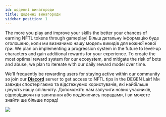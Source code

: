 ```yaml
---
id: щоденні винагороди
title: Щоденні винагороди
sidebar_position: 1
---
```


The more you play and improve your skills the better your chances of earning NFTL tokens through gameplay! Більш детальну інформацію буде оголошено, коли ми визначимо нашу модель викидів для кожної нової гри. We plan on implementing a progression system in the future to level-up characters and gain additional rewards for your experience. To create the most optimal reward system for our ecosystem, and mitigate the risk of bots and abuse, we plan to itereate with our daily reward model over time.

We'll frequently be rewarding users for staying active within our community so join our **[Discord](https://discord.gg/niftyleague)** server to get access to NFTL tips in the DEGEN Lair! Ми завжди спостерігаємо та відстежуємо користувачів, які найбільше цінують нашу спільноту. Допоможіть нам залучити нових учасників, відповідаючи на запитання або поділяючись порадами, і ви можете знайти ще більше порад!

![](/img/twitch-stream.png)

